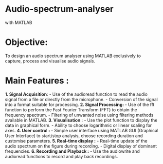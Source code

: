 # Audio-spectrum-analyser
with MATLAB

# **Objective:**
To design an audio spectrum analyser using MATLAB exclusively to capture, process and visualise audio signals.

# Main Features :
**1. Signal Acquisition**:
    - Use of the audioread function to read the audio signal from a file or directly from the   microphone.
    - Conversion of the signal into a format suitable for processing.
**2. Signal Processing:**
    - Use of the fft function to perform the Fast Fourier Transform (FFT) to obtain the frequency spectrum.
    - Filtering of unwanted noise using filtering methods available in MATLAB.
**3. Visualisation :**
    - Use the plot function to display the data in graphical form.
    - Ability to choose logarithmic or linear scaling for axes.
**4. User control :**
    - Simple user interface using MATLAB GUI (Graphical User Interface) to start/stop analysis, choose recording duration and customise parameters.
**5. Real-time display :**
    - Real-time update of the audio spectrum on the figure during recording.
    - Digital display of dominant frequencies.
**6. Recording and Playback :**
    - Use the audiowrite and audioread functions to record and play back recordings.
